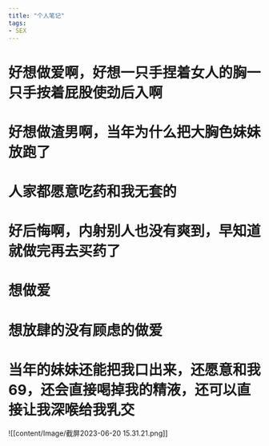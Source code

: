 ```yaml
---
title: "个人笔记"
tags:
- SEX
---
```


# 好想做爱啊，好想一只手捏着女人的胸一只手按着屁股使劲后入啊
# 好想做渣男啊，当年为什么把大胸色妹妹放跑了
# 人家都愿意吃药和我无套的
# 好后悔啊，内射别人也没有爽到，早知道就做完再去买药了
# 想做爱
# 想放肆的没有顾虑的做爱

# 当年的妹妹还能把我口出来，还愿意和我69，还会直接喝掉我的精液，还可以直接让我深喉给我乳交

![[content/Image/截屏2023-06-20 15.31.21.png]]
